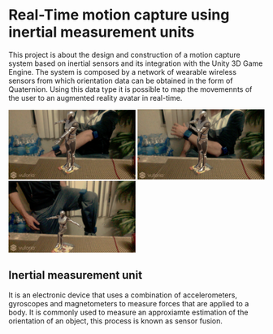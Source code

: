# Real-Time motion capture using inertial measurement units
This project is about the design and construction of a motion capture system based on inertial sensors and its integration with the Unity 3D Game Engine. The system is composed by a  network of wearable wireless sensors from which orientation data can be obtained in the form of Quaternion. Using this data type it is possible to map the movemennts of the user to an augmented reality avatar in real-time.
<p float="left">
  <img src="images/result1.png" width=250>
  <img src="images/result2.png" width=250>
  <img src="images/result3.png" width=250>
</p>

## Inertial measurement unit
It is an electronic device that uses a combination of accelerometers, gyroscopes and magnetometers to measure forces that are applied to a body. It is commonly used to measure an approxiamte estimation of the orientation of an object, this process is known as sensor fusion.
